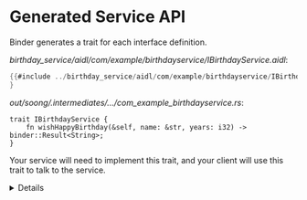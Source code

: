 # Generated Service API

Binder generates a trait for each interface definition.

_birthday_service/aidl/com/example/birthdayservice/IBirthdayService.aidl_:

```java
{{#include ../birthday_service/aidl/com/example/birthdayservice/IBirthdayService.aidl:IBirthdayService}}
}
```

_out/soong/.intermediates/.../com_example_birthdayservice.rs_:

<!-- The example below is a cleaned up and simplified version of the real code. -->

```rust,ignore
trait IBirthdayService {
    fn wishHappyBirthday(&self, name: &str, years: i32) -> binder::Result<String>;
}
```

Your service will need to implement this trait, and your client will use this
trait to talk to the service.

<details>

- Point out how the generated function signature, specifically the argument and
  return types, correspond to the interface definition.
  - `String` for an argument results in a different Rust type than `String` as a
    return type.

</details>
